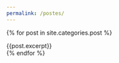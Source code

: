 ```yaml
---
permalink: /postes/
---
```


{% for post in site.categories.post %}
<div>
    {{post.excerpt}}
    </div>
{% endfor %}